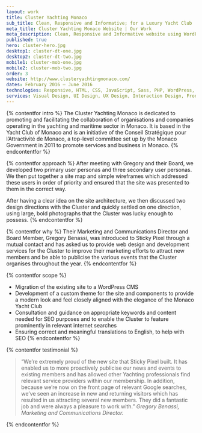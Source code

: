 ```yaml
---
layout: work
title: Cluster Yachting Monaco
sub_title: Clean, Responsive and Informative; for a Luxury Yacht Club
meta_title: Cluster Yachting Monaco Website | Our Work
meta_description: Clean, Responsive and Informative website using WordPress for Cluster Yachting Monaco
published: true
hero: cluster-hero.jpg
desktop1: cluster-dt-one.jpg
desktop2: cluster-dt-two.jpg
mobile1: cluster-mob-one.jpg
mobile2: cluster-mob-two.jpg
order: 3
website: http://www.clusteryachtingmonaco.com/
dates: February 2016 – June 2016
technologies: Responsive, HTML, CSS, JavaScript, Sass, PHP, WordPress, jQuery
services: Visual Design, UI Design, UX Design, Interaction Design, Front-End Build, Database Design & Admin, Back-End Development
---
```


{% contentfor intro %}
The Cluster Yachting Monaco is dedicated to promoting and facilitating the collaboration of organisations and companies operating in the yachting and maritime sector in Monaco. It is based in the Yacht Club of Monaco and is an initiative of the Conseil Stratégique pour l’Attractivité de Monaco, a top-level committee set up by the Monaco Government in 2011 to promote services and business in Monaco.
{% endcontentfor %}

{% contentfor approach %}
After meeting with Gregory and their Board, we developed two primary user personas and three secondary user personas. We then put together a site map and simple wireframes which addressed these users in order of priority and ensured that the site was presented to them in the correct way.

After having a clear idea on the site architecture, we then discussed two design directions with the Cluster and quickly settled on one direction, using large, bold photographs that the Cluster was lucky enough to possess.
{% endcontentfor %}

{% contentfor why %}
Their Marketing and Communications Director and Board Member, Gregory Benassi, was introduced to Sticky Pixel through a mutual contact and has asked us to provide web design and development services for the Cluster to improve their marketing efforts to attract new members and be able to publicise the various events that the Cluster organises throughout the year.
{% endcontentfor %}

{% contentfor scope %}

- Migration of the existing site to a WordPress CMS
- Development of a custom theme for the site and components to provide a modern look and feel closely aligned with the elegance of the Monaco Yacht Club
- Consultation and guidance on appropriate keywords and content needed for SEO purposes and to enable the Cluster to feature prominently in relevant internet searches
- Ensuring correct and meaningful translations to English, to help with SEO
  {% endcontentfor %}

{% contentfor testimonial %}

> “We’re extremely proud of the new site that Sticky Pixel built. It has enabled us to more proactively publicise our news and events to existing members and has allowed other Yachting professionals find relevant service providers within our membership. In addition, because we’re now on the front page of relevant Google searches, we’ve seen an increase in new and returning visitors which has resulted in us attracting several new members. They did a fantastic job and were always a pleasure to work with.”
> <cite>Gregory Benassi, Marketing and Communications Director.</cite>

{% endcontentfor %}
